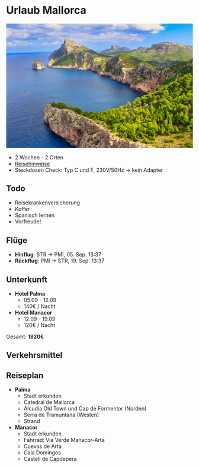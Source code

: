 # Urlaub Mallorca

![](mallorca-cover.jpg)

* 2 Wochen - 2 Orten
* [Reisehinweise](https://www.auswaertiges-amt.de/de/aussenpolitik/laender/spanien-node/spaniensicherheit/210534)
* Steckdosen Check: Typ C und F, 230V/50Hz -> kein Adapter



## Todo

* Reisekrankenversicherung
* Koffer
* Spanisch lernen
* Vorfreude!

## Flüge

* **Hinflug**: STR -> PMI, 05. Sep. 13:37
* **Rückflug**: PMI -> STR, 19. Sep. 13:37

## Unterkunft

* **Hotel Palma**
  * 05.09 - 12.09
  * 140€ / Nacht
* **Hotel Manacor**
  * 12.09 - 19.09
  * 120€ / Nacht

Gesamt: **1820€**

## Verkehrsmittel



## Reiseplan

* **Palma**
  * Stadt erkunden
  * Catedral de Mallorca
  * Alcudia Old Town und Cap de Formentor (Norden)
  * Serra de Tramuntana (Westen)
  * Strand
* **Manacor**
  * Stadt erkunden
  * Fahrrad: Via Verde Manacor-Arta
  * Cuevas de Arta
  * Cala Domingos
  * Castell de Capdepera

